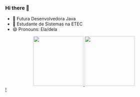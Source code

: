 ### Hi there 👋


- 🔭 Futura Desenvolvedora Java
- 🌱 Estudante de Sistemas na ETEC
- 😄 Pronouns: Ela/dela

 <div>
<div align = "center" >
  <a href="https://github.com/MabySilva">
  <img height = "160em" src = "https://github-readme-stats.vercel.app/api?username=MabySilva&show_icons=true&theme=radical&include_all_commits=true&count_private=true" />
  <img height = "160em" src = "https://github-readme-stats.vercel.app/api/top-langs/?username=MabySilva&layout=compact&langs_count=7&theme=radical" />
</div>
!
